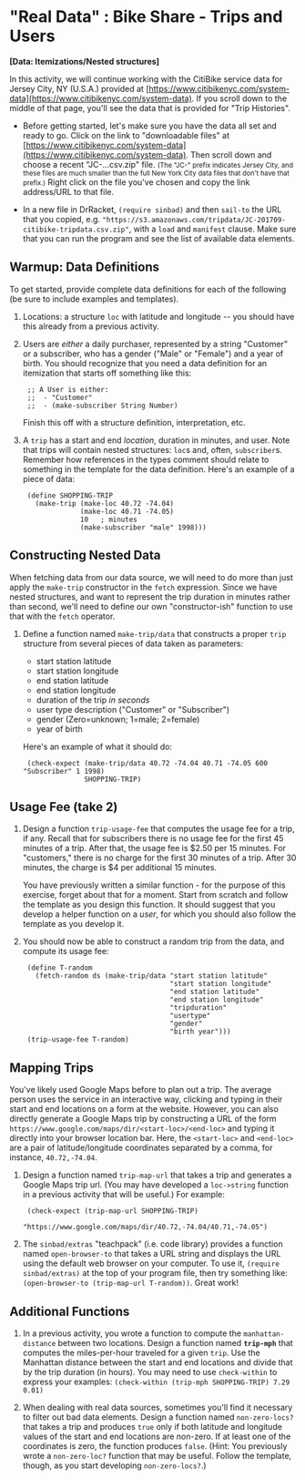 # "Real Data" : Bike Share - Trips and Users
**[Data: Itemizations/Nested structures]**

In this activity, we will continue working with the CitiBike service data for Jersey City, NY (U.S.A.) provided at [https://www.citibikenyc.com/system-data](https://www.citibikenyc.com/system-data). If you scroll down to the middle of that page, you'll see the data that is provided for "Trip Histories".

* Before getting started, let's make sure you have the data all set and ready to go. Click on the link to "downloadable files" at [https://www.citibikenyc.com/system-data](https://www.citibikenyc.com/system-data). Then scroll down and choose a recent "JC-...csv.zip" file. <small>(The "JC-" prefix indicates Jersey City, and these files are much smaller than the full New York City data files that don't have that prefix.)</small> Right click on the file you've chosen and copy the link address/URL to that file. 

* In a new file in DrRacket, `(require sinbad)` and then `sail-to` the URL that you copied, e.g. `"https://s3.amazonaws.com/tripdata/JC-201709-citibike-tripdata.csv.zip"`, with a `load` and `manifest` clause. Make sure that you can run the program and see the list of available data elements.

## Warmup: Data Definitions

To get started, provide complete data definitions for each of the following (be sure to include examples and templates).

1. Locations: a structure `loc` with latitude and longitude -- you should have this already from a previous activity.
2. Users are *either* a daily purchaser, represented by a string "Customer" or a subscriber, who has a gender ("Male" or "Female") and a year of birth. You should recognize that you need a data definition for an itemization that starts off something like this:

        ;; A User is either:
        ;;  - "Customer"  
        ;;  - (make-subscriber String Number)

   Finish this off with a structure definition, interpretation, etc.
   
3. A `trip` has a start and end *location*, duration in minutes, and user. Note that trips will contain nested structures: `loc`s and, often, `subscriber`s. Remember how references in the types comment should relate to something in the template for the data definition. Here's an example of a piece of data:

        (define SHOPPING-TRIP
          (make-trip (make-loc 40.72 -74.04)
                     (make-loc 40.71 -74.05)
                     10   ; minutes
                     (make-subscriber "male" 1998)))
                     
                     
## Constructing Nested Data

When fetching data from our data source, we will need to do more than just apply the `make-trip` constructor in the `fetch` expression. Since we have nested structures, and want to represent the trip duration in minutes rather than second, we'll need to define our own "constructor-ish" function to  use that with the `fetch` operator. 

1. Define a function named `make-trip/data` that constructs a proper `trip` structure from several pieces of data taken as parameters:

   - start station latitude
   - start station longitude
   - end station latitude
   - end station longitude
   - duration of the trip *in seconds*
   - user type description ("Customer" or "Subscriber")
   - gender (Zero=unknown; 1=male; 2=female)
   - year of birth

   Here's an example of what it should do:

        (check-expect (make-trip/data 40.72 -74.04 40.71 -74.05 600 "Subscriber" 1 1998)
                      SHOPPING-TRIP)


## Usage Fee (take 2)

1. Design a function `trip-usage-fee` that computes the usage fee for a trip, if any. Recall that for subscribers there is no usage fee for the first 45 minutes of a trip. After that, the usage fee is $2.50 per 15 minutes. For "customers," there is no charge for the first 30 minutes of a trip. After 30 minutes, the charge is $4 per additional 15 minutes.

   You have previously written a similar function - for the purpose of this exercise, forget about that for a moment. Start from scratch and follow the template as you design this function. It should suggest that you develop a helper function on a *user*, for which you should also follow the template as you develop it.

2. You should now be able to construct a random trip from the data, and compute its usage fee:

        (define T-random
          (fetch-random ds (make-trip/data "start station latitude"
                                           "start station longitude"
                                           "end station latitude"
                                           "end station longitude"
                                           "tripduration"
                                           "usertype"
                                           "gender"
                                           "birth year")))
        (trip-usage-fee T-random)


## Mapping Trips

You've likely used Google Maps before to plan out a trip. The average person uses the service in an interactive way, clicking and typing in their start and end locations on a form at the website. However, you can also directly generate a Google Maps trip by constructing a URL of the form `https://www.google.com/maps/dir/<start-loc>/<end-loc>` and typing it directly into your browser location bar. Here, the `<start-loc>` and `<end-loc>` are a pair of latitude/longitude coordinates separated by a comma, for instance, `40.72,-74.04`.

1. Design a function named `trip-map-url` that takes a trip and generates a Google Maps trip url. (You may have developed a `loc->string` function in a previous activity that will be useful.) For example:

        (check-expect (trip-map-url SHOPPING-TRIP)
                       "https://www.google.com/maps/dir/40.72,-74.04/40.71,-74.05")

2. The `sinbad/extras` "teachpack" (i.e. code library) provides a function named `open-browser-to` that takes a URL string and displays the URL using the default web browser on your computer. To use it, `(require sinbad/extras)` at the top of your program file, then try something like: `(open-browser-to (trip-map-url T-random))`. Great work!


## Additional Functions

1. In a previous activity, you wrote a function to compute the `manhattan-distance` between two locations. Design a function named **`trip-mph`** that computes the miles-per-hour traveled for a given `trip`. Use the Manhattan distance between the start and end locations and divide that by the trip duration (in hours). You may need to use `check-within` to express your examples: `(check-within (trip-mph SHOPPING-TRIP) 7.29 0.01)`

2. When dealing with real data sources, sometimes you'll find it necessary to filter out bad data elements. Design a function named `non-zero-locs?` that takes a trip and  produces `true` only if both latitude and longitude values of the start and end locations are non-zero. If at least one of the coordinates is zero, the function produces `false`. (Hint: You previously wrote a `non-zero-loc?` function that may be useful. Follow the template, though, as you start developing `non-zero-locs?`.)

